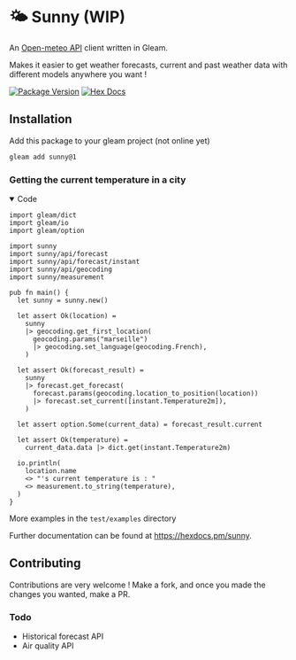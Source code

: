 # 🌤️ Sunny (WIP)

An [Open-meteo API](https://open-meteo.com/) client written in Gleam. 

Makes it easier to get weather forecasts, current and past weather data with different models anywhere you want ! 

[![Package Version](https://img.shields.io/hexpm/v/sunny)](https://hex.pm/packages/sunny)
[![Hex Docs](https://img.shields.io/badge/hex-docs-ffaff3)](https://hexdocs.pm/sunny/)

## Installation

Add this package to your gleam project (not online yet)

```sh
gleam add sunny@1
```

### Getting the current temperature in a city
<details open>
  <summary>Code</summary>

```gleam
import gleam/dict
import gleam/io
import gleam/option

import sunny
import sunny/api/forecast
import sunny/api/forecast/instant
import sunny/api/geocoding
import sunny/measurement

pub fn main() {
  let sunny = sunny.new()

  let assert Ok(location) =
    sunny
    |> geocoding.get_first_location(
      geocoding.params("marseille")
      |> geocoding.set_language(geocoding.French),
    )

  let assert Ok(forecast_result) =
    sunny
    |> forecast.get_forecast(
      forecast.params(geocoding.location_to_position(location))
      |> forecast.set_current([instant.Temperature2m]),
    )

  let assert option.Some(current_data) = forecast_result.current

  let assert Ok(temperature) =
    current_data.data |> dict.get(instant.Temperature2m)

  io.println(
    location.name
    <> "'s current temperature is : "
    <> measurement.to_string(temperature),
  )
}
```
</details>

More examples in the `test/examples` directory

Further documentation can be found at <https://hexdocs.pm/sunny>.


## Contributing

Contributions are very welcome ! Make a fork, and once you made the changes you wanted, make a PR.

### Todo 
- Historical forecast API
- Air quality API

